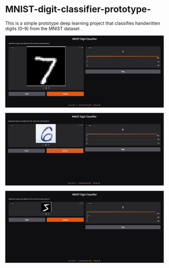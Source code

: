 # MNIST-digit-classifier-prototype-
This is a simple prototype deep learning project that classifies handwritten digits (0–9) from the MNIST dataset .

![Demo](images/demo1.png)


![Demo](images/demo2.png)


![Demo](images/demo3.png)


